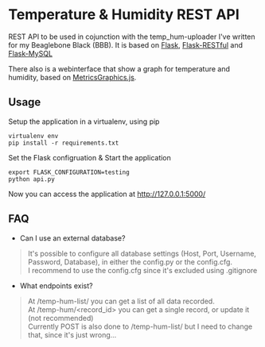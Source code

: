 # Temperature & Humidity REST API
REST API to be used in cojunction with the temp_hum-uploader I've written for 
my Beaglebone Black (BBB).
It is based on [Flask](http://flask.pocoo.org/),
[Flask-RESTful](http://flask-restful-cn.readthedocs.io/en/0.3.5/) and
[Flask-MySQL](https://flask-mysql.readthedocs.io/en/latest/)

There also is a webinterface that show a graph for temperature and humidity, 
based on [MetricsGraphics.js](http://metricsgraphicsjs.org/).

## Usage
Setup the application in a virtualenv, using pip
```
virtualenv env  
pip install -r requirements.txt
```

Set the Flask configruation & Start the application
```
export FLASK_CONFIGURATION=testing  
python api.py
```

Now you can access the application at http://127.0.0.1:5000/

## FAQ
* Can I use an external database?
> It's possible to configure all database settings (Host, Port, Username, 
Password, Database), in either the config.py or the config.cfg.  
> I recommend to use the config.cfg since it's excluded using .gitignore  
* What endpoints exist?
> At /temp-hum-list/ you can get a list of all data recorded.  
> At /temp-hum/<record_id> you can get a single record, or update it (not 
recommended)  
> Currently POST is also done to /temp-hum-list/ but I need to change that, 
since it's just wrong...
